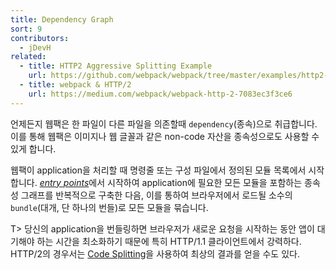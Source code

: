 ```yaml
---
title: Dependency Graph
sort: 9
contributors:
  - jDevH
related:
  - title: HTTP2 Aggressive Splitting Example
    url: https://github.com/webpack/webpack/tree/master/examples/http2-aggressive-splitting
  - title: webpack & HTTP/2
    url: https://medium.com/webpack/webpack-http-2-7083ec3f3ce6
---
```


언제든지 웹팩은 한 파일이 다른 파일을 의존할때 `dependency`(종속)으로 취급합니다. 이를 통해 웹팩은 이미지나 웹 글꼴과 같은 non-code 자산을 종속성으로도 사용할 수 있게 합니다.

웹팩이 application을 처리할 때 명령줄 또는 구성 파일에서 정의된 모듈 목록에서 시작합니다. [_entry points_](/concepts/entry-points/)에서 시작하여 application에 필요한 모든 모듈을 포함하는 종속성 그래프를 반복적으로 구축한 다음, 이를 통하여 브라우저에서 로드될 소수의 `bundle`(대개, 단 하나의 번들)로 모든 모듈을 묶습니다.

T> 당신의 application을 번들링하면 브라우저가 새로운 요청을 시작하는 동안 앱이 대기해야 하는 시간을 최소화하기 때문에 특히 HTTP/1.1 클라이언트에서 강력하다. HTTP/2의 경우서는 [Code Splitting](/guides/code-splitting/)을 사용하여 최상의 결과를 얻을 수도 있다.


